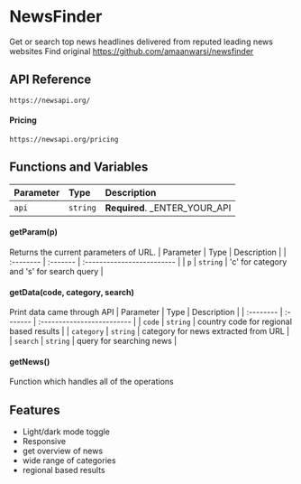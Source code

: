 
# NewsFinder
Get or search top news headlines delivered from reputed leading news websites
Find original https://github.com/amaanwarsi/newsfinder


## API Reference
```http
https://newsapi.org/
```

#### Pricing 

```http
https://newsapi.org/pricing
```

## Functions and Variables
| Parameter | Type     | Description                |
| :-------- | :------- | :------------------------- |
| `api` | `string` | **Required**. _ENTER_YOUR_API |

#### getParam(p)

Returns the current parameters of URL.
| Parameter | Type     | Description                |
| :-------- | :------- | :------------------------- |
| `p` | `string` | 'c' for category and 's' for search query  |


#### getData(code, category, search)

Print data came through API
| Parameter | Type     | Description                |
| :-------- | :------- | :------------------------- |
| `code` | `string` | country code for regional based results |
| `category` | `string` | category for news extracted from URL |
| `search` | `string` |  query for searching news |

#### getNews()
Function which handles all of the operations


## Features

- Light/dark mode toggle
- Responsive
- get overview of news
- wide range of categories
- regional based results 
